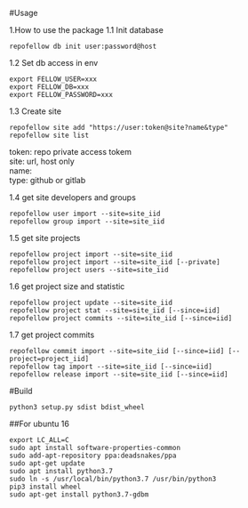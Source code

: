 #Usage  

1.How to use the package
1.1 Init database  
```
repofellow db init user:password@host
```

1.2 Set db access in env  
```
export FELLOW_USER=xxx
export FELLOW_DB=xxx
export FELLOW_PASSWORD=xxx
```

1.3 Create site  
```
repofellow site add "https://user:token@site?name&type"
repofellow site list
```
token: repo private access tokem  
site: url, host only  
name:  
type: github or gitlab  

1.4 get site developers and groups
```
repofellow user import --site=site_iid
repofellow group import --site=site_iid
```

1.5 get site projects  
```
repofellow project import --site=site_iid
repofellow project import --site=site_iid [--private]
repofellow project users --site=site_iid
```

1.6 get project size and statistic  
```
repofellow project update --site=site_iid 
repofellow project stat --site=site_iid [--since=iid]
repofellow project commits --site=site_iid [--since=iid]
```

1.7 get project commits  
```
repofellow commit import --site=site_iid [--since=iid] [--project=project_iid]
repofellow tag import --site=site_iid [--since=iid]
repofellow release import --site=site_iid [--since=iid]
```

#Build  
```
python3 setup.py sdist bdist_wheel
```

##For ubuntu 16  
```
export LC_ALL=C
sudo apt install software-properties-common
sudo add-apt-repository ppa:deadsnakes/ppa
sudo apt-get update
sudo apt install python3.7
sudo ln -s /usr/local/bin/python3.7 /usr/bin/python3
pip3 install wheel
sudo apt-get install python3.7-gdbm
```